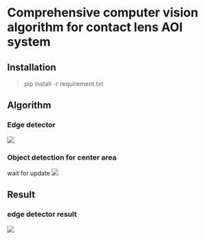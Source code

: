# Comprehensive computer vision algorithm for contact lens AOI system

## Installation
>pip install -r requirement.txt

## Algorithm 
### Edge detector
![](https://github.com/PudPawat/contact_lens_project/blob/main/picture/edge%20detector.PNG)
### Object detection for center area
wait for update
![](https://github.com/PudPawat/contact_lens_project/blob/main/picture/center%20result1.jpg)

## Result 
### edge detector result 
![](https://github.com/PudPawat/contact_lens_project/blob/main/picture/edge%20result.PNG)
